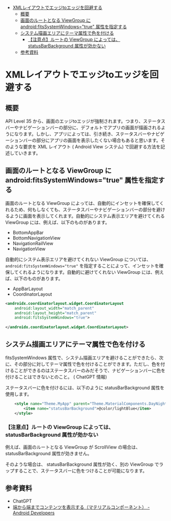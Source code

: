 - [XMLレイアウトでエッジtoエッジを回避する](#xmlレイアウトでエッジtoエッジを回避する)
  - [概要](#概要)
  - [画面のルートとなる ViewGroup に android:fitsSystemWindows="true" 属性を指定する](#画面のルートとなる-viewgroup-に-androidfitssystemwindowstrue-属性を指定する)
  - [システム描画エリアにテーマ属性で色を付ける](#システム描画エリアにテーマ属性で色を付ける)
    - [【注意点】ルートの ViewGroup によっては、 statusBarBackground 属性が効かない](#注意点ルートの-viewgroup-によっては-statusbarbackground-属性が効かない)
  - [参考資料](#参考資料)



# XMLレイアウトでエッジtoエッジを回避する

## 概要

API Level 35 から、画面のエッジtoエッジが強制されます。つまり、ステータスバーやナビゲーションバーの部分に、デフォルトでアプリの画面が描画されるようになります。しかし、アプリによっては、引き続き、ステータスバーやナビゲーションバーの部分にアプリの画面を表示したくない場合もあると思います。そのような要求を XML レイアウト ( Android View システム) で回避する方法を記述していきます。


## 画面のルートとなる ViewGroup に android:fitsSystemWindows="true" 属性を指定する

画面のルートとなる ViewGroup によっては、自動的にインセットを確保してくれるため、何もしなくても、ステータスバーやナビゲーションバーの部分を避けるように画面を表示してくれます。自動的にシステム表示エリアを避けてくれる ViewGroup には、例えば、以下のものがあります。

- BottomAppBar
- BottomNavigationView
- NavigationRailView
- NavigationView

自動的にシステム表示エリアを避けてくれない ViewGroup については、 `android:fitsSystemWindows="true"` を指定することによって、インセットを確保してくれるようになります。自動的に避けてくれない ViewGroup には、例えば、以下のものがあります。

- AppBarLayout
- CoordinatorLayout

```xml
<androidx.coordinatorlayout.widget.CoordinatorLayout
    android:layout_width="match_parent"
    android:layout_height="match_parent"
    android:fitsSystemWindows="true">
    
</androidx.coordinatorlayout.widget.CoordinatorLayout>
```


## システム描画エリアにテーマ属性で色を付ける

fitsSystemWindows 属性で、システム描画エリアを避けることができたら、次に、その部分に対してテーマ属性で色を付けることができます。ただし、色を付けることができるのはステータスバーのみだそうで、ナビゲーションバーに色を付けることはできないとのこと。 ( ChatGPT 情報)

ステータスバーに色を付けるには、以下のように statusBarBackground 属性を使用します。

```xml
    <style name="Theme.MyApp" parent="Theme.MaterialComponents.DayNight.NoActionBar">
        <item name="statusBarBackground">@color/lightBlue</item>
    </style>
```


### 【注意点】ルートの ViewGroup によっては、 statusBarBackground 属性が効かない

例えば、画面のルートとなる ViewGroup が ScrollView の場合は、 statusBarBackground 属性が効きません。

そのような場合は、 statusBarBackground 属性が効く、別の ViewGroup でラップすることで、ステータスバーに色をつけることが可能になります。


## 参考資料

- ChatGPT
- [端から端までコンテンツを表示する（マテリアルコンポーネント） - Android Developers](https://developer.android.com/develop/ui/views/layout/edge-to-edge?hl=ja#material-components)

